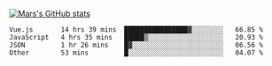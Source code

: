 [![Mars's GitHub stats](https://github-readme-stats.vercel.app/api?username=unbrain)](https://github.com/unbrain/github-readme-stats)

<!--START_SECTION:waka-->

```text
Vue.js       14 hrs 39 mins  ████████████████▓░░░░░░░░   66.85 %
JavaScript   4 hrs 35 mins   █████▒░░░░░░░░░░░░░░░░░░░   20.93 %
JSON         1 hr 26 mins    █▓░░░░░░░░░░░░░░░░░░░░░░░   06.56 %
Other        53 mins         █░░░░░░░░░░░░░░░░░░░░░░░░   04.07 %
```

<!--END_SECTION:waka-->
